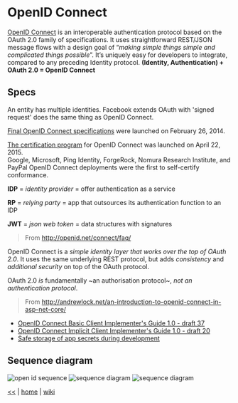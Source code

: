 # OpenID Connect

[OpenID Connect](http://openid.net/connect/) is an interoperable authentication protocol based on the OAuth 2.0 family of specifications. 
It uses straightforward REST/JSON message flows with a design goal of “_making simple things simple and complicated things possible_”. 
It’s uniquely easy for developers to integrate, compared to any preceding Identity protocol. 
**(Identity, Authentication) + OAuth 2.0 = OpenID Connect**

## Specs

An entity has multiple identities. Facebook extends OAuth with 'signed request' does the same thing as OpenID Connect.  

[Final OpenID Connect specifications](http://openid.net/2014/02/26/the-openid-foundation-launches-the-openid-connect-standard/) were launched on February 26, 2014.  

[The certification program](http://openid.net/2015/04/17/openid-connect-certification-program/) for OpenID Connect was launched on April 22, 2015.  
Google, Microsoft, Ping Identity, ForgeRock, Nomura Research Institute, and PayPal OpenID Connect deployments were the first to self-certify conformance. 

**IDP** = _identity provider_ = offer authentication as a service 

**RP** = _relying party_ = app that outsources its authentication function to an IDP 

**JWT** = _json web token_ = data structures with signatures 

> From <http://openid.net/connect/faq/>  

OpenID Connect is a _simple identity layer that works over the top of OAuth 2.0_. It uses the same underlying REST protocol, but adds _consistency_ and _additional security_ on top of the OAuth protocol.  

OAuth 2.0 _is_ fundamentally ~an authorisation protocol~, _not an authentication protocol_.

> From <http://andrewlock.net/an-introduction-to-openid-connect-in-asp-net-core/>  

+ [OpenID Connect Basic Client Implementer's Guide 1.0 - draft 37](http://openid.net/specs/openid-connect-basic-1_0.html)
+ [OpenID Connect Implicit Client Implementer's Guide 1.0 - draft 20](http://openid.net/specs/openid-connect-implicit-1_0.html)
+ [Safe storage of app secrets during development](https://docs.microsoft.com/en-us/aspnet/core/security/app-secrets)

## Sequence diagram

![open id sequence](https://s6rk0g-ch3302.files.1drv.com/y4mNlGp93qrvJ_Zsh0EZb_q8a5oi5KVzi76opEWIHT_N7coyJXfQCinzEerB7XgEkd7nvesdWUdMkIm95CNm25mULv3en1CVceZ-24JfV-QeJJflUtN6z76Mu5iM_-h4fOTNGhdyabt9jhndBx9CfnN7XXGDC0eztDBZAIRY8GbjX_kUfIba5FOxnQ5ogDEaf4uGxjjKxv5GNWmHdZuSjymEw?width=811&height=801&cropmode=none)
![sequence diagram](https://1drv.ms/i/s!As0cxZAk26SzjMAaEByL2Qz0DLP5LA)
![sequence diagram](https://g7ucqw.by3302.livefilestore.com/y3mf3_zYz2mPPB2h0Qjk7xv94b29SkaoGo__Xj2UJYS7TmwNCTNfqykyIlZi75yqYTSMpHGYGL6rsLEr6_xo20Yu7ERtYNBojf0sTiDcw_KwNMSpCwxPQxEBFMUU-oFbNDl_HwHmGbonXe5NUmdXKm52ge6QZaIKTxmBsN3iBV9Yjg?width=811&height=801&cropmode=none)

[<<](../ASP.md)
|
[home](../../README.md)
|
[wiki](https://github.com/illegitimis/Tutorial/wiki)
